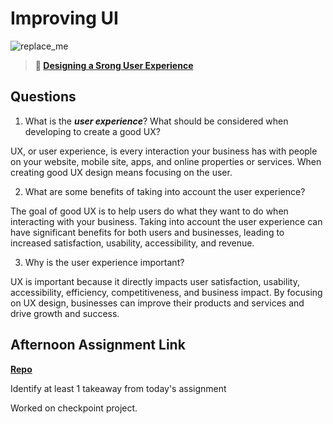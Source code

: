 # Improving UI

![replace_me](https://codeworks.blob.core.windows.net/public/assets/img/illustrations/placeholder.svg)

> **📖 [Designing a Srong User Experience](https://codeworksacademy.com/fs-student-guide/resources/wk7/03-Creating-Good-UX)**

## Questions

1. What is the ***user experience***? What should be considered when developing to create a good UX?

UX, or user experience, is every interaction your business has with people on your website, mobile site, apps, and online properties or services. When creating good UX design means focusing on the user.

2. What are some benefits of taking into account the user experience?

The goal of good UX is to help users do what they want to do when interacting with your business. Taking into account the user experience can have significant benefits for both users and businesses, leading to increased satisfaction, usability, accessibility, and revenue.

3. Why is the user experience important?

UX is important because it directly impacts user satisfaction, usability, accessibility, efficiency, competitiveness, and business impact. By focusing on UX design, businesses can improve their products and services and drive growth and success.

## Afternoon Assignment Link

**[Repo](https://github.com/AnastasiiaShaynyuk/<ASSIGNMENT_REPO>)**

Identify at least 1 takeaway from today's assignment

Worked on checkpoint project.
